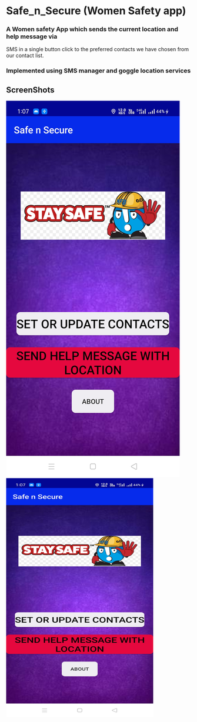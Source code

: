 # Safe_n_Secure (Women Safety app)

### A Women safety App which sends the current location and help message via
SMS in a single button click to the preferred contacts we have chosen from our
contact list.

### Implemented using SMS manager and goggle location services

## ScreenShots

![alt text](https://github.com/shubhamaswal205/Safe_n_Secure/blob/main/Screenshots/ss01.jpg?raw=true)
<img src="https://github.com/shubhamaswal205/Safe_n_Secure/blob/main/Screenshots/ss01.jpg" width="400" height="650"/>
